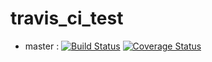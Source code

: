 travis_ci_test
==============

- master :
 [![Build Status](https://travis-ci.org/cad-san/travis_ci_test.png?branch=master)](https://travis-ci.org/cad-san/travis_ci_test)
 [![Coverage Status](https://coveralls.io/repos/cad-san/travis_ci_test/badge.png?branch=master)](https://coveralls.io/r/cad-san/travis_ci_test?branch=master)

